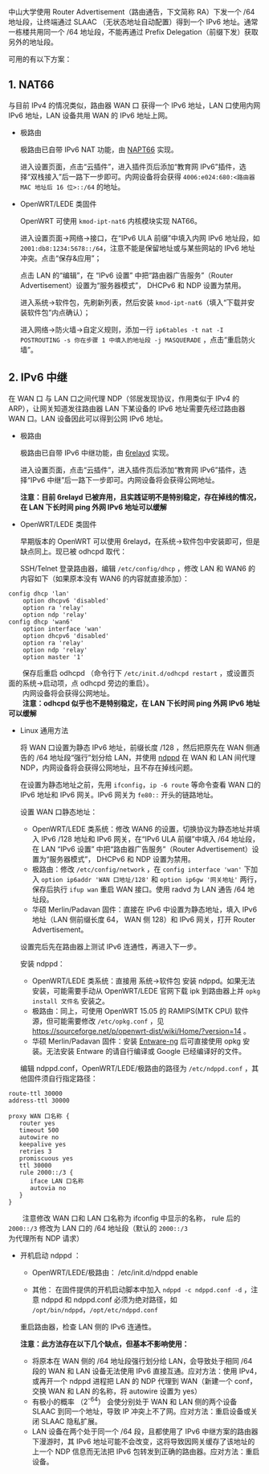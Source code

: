 中山大学使用 Router Advertisement（路由通告，下文简称 RA）下发一个 /64 地址段，让终端通过 SLAAC （无状态地址自动配置）得到一个 IPv6 地址。通常一栋楼共用同一个 /64 地址段，不能再通过 Prefix Delegation（前缀下发）获取另外的地址段。

可用的有以下方案：
## 1. NAT66

与目前 IPv4 的情况类似，路由器 WAN 口 获得一个 IPv6 地址，LAN 口使用内网 IPv6 地址，LAN 设备共用 WAN 的 IPv6 地址上网。
* 极路由

     极路由已自带 IPv6 NAT 功能，由 [NAPT66](https://github.com/mzweilin/napt66) 实现。

     进入设置页面，点击“云插件”，进入插件页后添加“教育网 IPv6”插件，选择“双栈接入”后一路下一步即可。内网设备将会获得 `4006:e024:680:<路由器 MAC 地址后 16 位>::/64` 的地址。

* OpenWRT/LEDE 类固件

     OpenWRT 可使用 `kmod-ipt-nat6` 内核模块实现 NAT66。

     进入设置页面→网络→接口，在“IPv6 ULA 前缀”中填入内网 IPv6 地址段，如 `2001:db8:1234:5678::/64`，注意不能是保留地址或与某些网站的 IPv6 地址冲突。点击“保存&应用”；

     点击 LAN 的“编辑”，在 “IPv6 设置” 中把“路由器广告服务”（Router Advertisement）设置为“服务器模式”， DHCPv6 和 NDP 设置为禁用。

     进入系统→软件包，先刷新列表，然后安装 `kmod-ipt-nat6`（填入“下载并安装软件包”内点确认）；

     进入网络→防火墙→自定义规则，添加一行 `ip6tables -t nat -I POSTROUTING -s 你在步骤 1 中填入的地址段 -j MASQUERADE` ，点击“重启防火墙”。

## 2. IPv6 中继

在 WAN 口 与 LAN 口之间代理 NDP（邻居发现协议，作用类似于 IPv4 的 ARP），让网关知道发往路由器 LAN 下某设备的 IPv6 地址需要先经过路由器 WAN 口。LAN 设备因此可以得到公网 IPv6 地址。

* 极路由

     极路由已自带 IPv6 中继功能，由 [6relayd](https://github.com/sbyx/6relayd) 实现。

     进入设置页面，点击“云插件”，进入插件页后添加“教育网 IPv6”插件，选择“IPv6 中继”后一路下一步即可。内网设备将会获得公网地址。

     **注意：目前 6relayd 已被弃用，且实践证明不是特别稳定，存在掉线的情况，在 LAN 下长时间 ping 外网 IPv6 地址可以缓解**

* OpenWRT/LEDE 类固件

     早期版本的 OpenWRT 可以使用 6relayd，在系统→软件包中安装即可，但是缺点同上。现已被 odhcpd 取代：

     SSH/Telnet 登录路由器，编辑 `/etc/config/dhcp` ，修改 LAN 和 WAN6 的内容如下（如果原本没有 WAN6 的内容就直接添加）：
```
config dhcp 'lan'
	option dhcpv6 'disabled'
	option ra 'relay'
	option ndp 'relay'
config dhcp 'wan6'
	option interface 'wan'
	option dhcpv6 'disabled'
	option ra 'relay'
	option ndp 'relay'
	option master '1'
```


&emsp;&emsp;保存后重启 odhcpd （命令行下 `/etc/init.d/odhcpd restart` ，或设置页面的系统→启动项，点 odhcpd 旁边的重启）。<br>
&emsp;&emsp;内网设备将会获得公网地址。<br>&emsp;&emsp;**注意：odhcpd 似乎也不是特别稳定，在 LAN 下长时间 ping 外网 IPv6 地址可以缓解**
* Linux 通用方法

     将 WAN 口设置为静态 IPv6 地址，前缀长度 /128 ，然后把原先在 WAN 侧通告的 /64 地址段“强行”划分给 LAN，并使用 [ndppd](https://github.com/DanielAdolfsson/ndppd) 在 WAN 和 LAN 间代理 NDP，内网设备将会获得公网地址，且不存在掉线问题。

     在设置为静态地址之前，先用 `ifconfig`，`ip -6 route` 等命令查看 WAN 口的 IPv6 地址和 IPv6 网关。IPv6 网关为 `fe80::` 开头的链路地址。

     设置 WAN 口静态地址：
     * OpenWRT/LEDE 类系统：修改 WAN6 的设置，切换协议为静态地址并填入 IPv6 /128 地址和 IPv6 网关，在“IPv6 ULA 前缀”中填入 /64 地址段，在 LAN “IPv6 设置” 中把“路由器广告服务”（Router Advertisement）设置为“服务器模式”， DHCPv6 和 NDP 设置为禁用。
     * 极路由：修改 `/etc/config/network` ，在 `config interface 'wan'` 下加入 `option ip6addr 'WAN 口地址/128'` 和 `option ip6gw '网关地址'` 两行，保存后执行 `ifup wan` 重启 WAN 接口。使用 radvd 为 LAN 通告 /64 地址段。
     * 华硕 Merlin/Padavan 固件：直接在 IPv6 中设置为静态地址，填入 IPv6 地址（LAN 侧前缀长度 64， WAN 侧 128）和 IPv6 网关，打开 Router Advertisement。

     设置完后先在路由器上测试 IPv6 连通性，再进入下一步。

     安装 ndppd：
     * OpenWRT/LEDE 类系统：直接用 系统→软件包 安装 ndppd。如果无法安装，可能需要手动从 OpenWRT/LEDE 官网下载 ipk 到路由器上并 `opkg install 文件名` 安装之。
     * 极路由：同上，可使用 OpenWRT 15.05 的 RAMIPS(MTK CPU) 软件源，但可能需要修改 `/etc/opkg.conf` ，见 https://sourceforge.net/p/openwrt-dist/wiki/Home/?version=14 。
     * 华硕 Merlin/Padavan 固件：安装 [Entware-ng](https://github.com/Entware-ng/Entware-ng) 后可直接使用 opkg 安装。无法安装 Entware 的请自行编译或 Google 已经编译好的文件。

     编辑 ndppd.conf，OpenWRT/LEDE/极路由的路径为 `/etc/ndppd.conf` ，其他固件须自行指定路径：
```
route-ttl 30000
address-ttl 30000

proxy WAN 口名称 {
   router yes
   timeout 500
   autowire no
   keepalive yes
   retries 3
   promiscuous yes
   ttl 30000
   rule 2000::/3 {
      iface LAN 口名称
      autovia no
   }
}

``` 
&emsp;&emsp;注意修改 WAN 口和 LAN 口名称为 ifconfig 中显示的名称， rule 后的 `2000::/3` 修改为 LAN 口的 /64 地址段（默认的 `2000::/3` 为代理所有 NDP 请求）

* 开机启动 ndppd ：

     * OpenWRT/LEDE/极路由： /etc/init.d/ndppd enable

     * 其他： 在固件提供的开机启动脚本中加入 `ndppd -c ndppd.conf -d` ，注意 ndppd 和 ndppd.conf 必须为绝对路径，如 `/opt/bin/ndppd`，`/opt/etc/ndppd.conf`


     重启路由器，检查 LAN 侧的 IPv6 连通性。

     **注意：此方法存在以下几个缺点，但基本不影响使用：**
     * 将原本在 WAN 侧的 /64 地址段强行划分给 LAN，会导致处于相同 /64 段的 WAN 和 LAN 设备无法使用 IPv6 直接互通。应对方法：使用 IPv4，或再开一个 ndppd 进程把 LAN 的 NDP 代理到 WAN（新建一个 conf，交换 WAN 和 LAN 的名称，将 autowire 设置为 yes）
     * 有极小的概率 （2<sup>-64</sup>） 会使分别处于 WAN 和 LAN 侧的两个设备 SLAAC 到同一个地址，导致 IP 冲突上不了网。应对方法：重启设备或关闭 SLAAC 隐私扩展。
     * LAN 设备在两个处于同一个 /64 段，且都使用了 IPv6 中继方案的路由器下漫游时，其 IPv6 地址可能不会改变，这将导致因网关缓存了该地址的上一个 NDP 信息而无法把 IPv6 包转发到正确的路由器。应对方法：重启设备。
